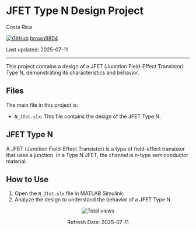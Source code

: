# JFET Type N Design Project

Costa Rica

[![GitHub](https://img.shields.io/badge/--181717?logo=github&logoColor=ffffff)](https://github.com/)
[brown9804](https://github.com/brown9804)

Last updated: 2025-07-11

------------------------------------------

This project contains a design of a JFET (Junction Field-Effect Transistor) Type N, demonstrating its characteristics and behavior.

## Files

The main file in this project is:

- `N_Jfet.slx`: This file contains the design of the JFET Type N.

## JFET Type N

A JFET (Junction Field-Effect Transistor) is a type of field-effect transistor that uses a junction. In a Type N JFET, the channel is n-type semiconductor material.

## How to Use

1. Open the `N_Jfet.slx` file in MATLAB Simulink.
2. Analyze the design to understand the behavior of a JFET Type N.

<!-- START BADGE -->
<div align="center">
  <img src="https://img.shields.io/badge/Total%20views-1022-limegreen" alt="Total views">
  <p>Refresh Date: 2025-07-11</p>
</div>
<!-- END BADGE -->
